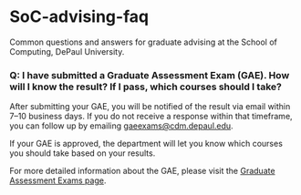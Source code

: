 # SoC-advising-faq
Common questions and answers for graduate advising at the School of Computing, DePaul University.

### Q: I have submitted a Graduate Assessment Exam (GAE). How will I know the result? If I pass, which courses should I take?

After submitting your GAE, you will be notified of the result via email within 7–10 business days. If you do not receive a response within that timeframe, you can follow up by emailing [gaeexams@cdm.depaul.edu](mailto:gaeexams@cdm.depaul.edu).

If your GAE is approved, the department will let you know which courses you should take based on your results.

For more detailed information about the GAE, please visit the [Graduate Assessment Exams page](https://www.cdm.depaul.edu/academics/Pages/GraduateAssesmentExams.aspx).
